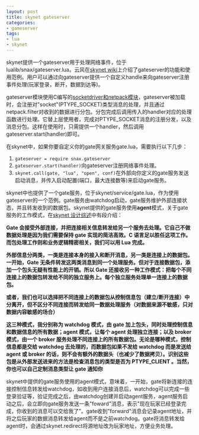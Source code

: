```yaml
---
layout: post
title: skynet gateserver
categories:
- gameserver
tags:
- lua
- skynet
---
```


skynet提供一个gateserver用于处理网络事件，位于lualib/snax/gateserver.lua。云风在[skynet wiki][1]上介绍了gateserver的功能和使用范例。用户可以通过向gateserver提供一个自定义handle来向gateserver注册事件处理(玩家登录，断开，数据到达等)。

gateserver模块使用C编写的[socketdriver和netpack模块][2]，gateserver被加载时，会注册对"socket"(PTYPE_SOCKET)类型消息的处理，并且通过netpack.filter对收到的数据进行分包。分包完成后调用传入的handler对应的处理函数进行处理。它替上层使用者，完成对PTYPE_SOCKET消息的注册分发，以及消息分包。这样在使用时，只需提供一个handler，然后调用gateserver.start(handler)即可。

在skynet中，如果你要自定义你的gate网关服务gate.lua，需要执行以下几步：

1. `gateserver = require snax.gateserver`
2. `gateserver.start(handler)`向gateserver注册网络事件处理。
3. `skynet.call(gate, "lua", "open", conf)`在外部向你定义的gate服务发送启动消息，并传入启动配置(端口，最大连接数等)来启动gate服务。

<!--more-->

skynet中也提供了一个gate服务，位于skynet/service/gate.lua，作为使用gateserver的一个范例。gate服务由watchdog启动，gate服务维护外部连接状态，并且转发收到的数据包。skynet提供的gate服务使用**agent**模式，关于gate服务的工作模式，在[skynet 设计综述][3]中有段介绍：

**Gate 会接受外部连接，并把连接相关信息转发给另一个服务去处理。它自己不做数据处理是因为我们需要保持 gate 实现的简洁高效。C 语言足以胜任这项工作。而包处理工作则和业务逻辑精密相关，我们可以用 Lua 完成。**

**外部信息分两类，一类是连接本身的接入和断开消息，另一类是连接上的数据包。一开始，Gate 无条件转发这两类消息到同一个处理服务。但对于连接数据包，添加一个包头无疑有性能上的开销。所以 Gate 还接收另一种工作模式：把每个不同连接上的数据包转发给不同的独立服务上。每个独立服务处理单一连接上的数据包。**

**或者，我们也可以选择把不同连接上的数据包从控制信息包（建立/断开连接）中分离开，但不区分不同连接而转发给同一数据处理服务（对数据来源不敏感，只对数据内容敏感的场合）**

**这三种模式，我分别称为 watchdog 模式，由 gate 加上包头，同时处理控制信息和数据信息的所有数据；agent 模式，让每个 agent 处理独立连接；以及 broker 模式，由一个 broker 服务处理不同连接上的所有数据包。无论是哪种模式，控制信息都是交给 watchdog 去处理的，而数据包如果不发给 watchdog 而是发送给 agent 或 broker 的话，则不会有额外的数据头（也减少了数据拷贝）。识别这些包是从外部发送进来的方法是检查消息包的类型是否为 PTYPE_CLIENT 。当然，你也可以自己定制消息类型让 gate 通知你**

skynet中提供的gate服务使用的agent模式，意味着，一开始，gate将新连接的连接控制信息转发给watchdog，如收到用户连接消息后，watchdog可以完成一些登录验证等，验证完成之后，由watchdog创建并启动agent服务，agent服务启动之后，会立即向gate服务发送一条"foward"消息，表示"现在玩家已经登录完成，你收到的消息可以交给我了"。gate收到"forward"消息会记录agent地址，并将之后玩家的数据消息转发给agent而不是之前watchdog。gate将消息转发给agent时，会通过skynet.redirect将源地址改为玩家地址，方便业务处理。


[1]: https://github.com/cloudwu/skynet/wiki/GateServer "skynet wiki: GateServer"
[2]: http://wudaijun.com/2015/02/skynet-socketserver/
[3]: http://blog.codingnow.com/2012/09/the_design_of_skynet.html "skynet 设计综述"
